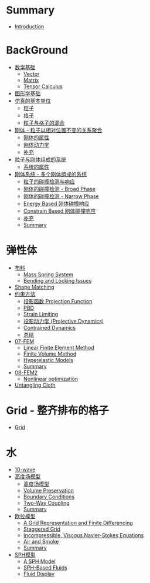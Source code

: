 # Summary

- [Introduction](README.md)

# BackGround

- [数学基础]()
  - [Vector](2_math_vector.md)
  - [Matrix](2_math_matrix.md)
  - [Tensor Calculus](2_math_calculus.md)
- [图形学基础](Graphics.md)
- [仿真的基本单位]()
  - [粒子](Unit/Particle.md)
  - [格子](Unit/Grid.md)
  - [粒子与格子的混合]()
- [刚体 - 粒子以相对位置不变的关系聚合]()
  - [刚体的属性](Rigid/Attribution.md)
  - [刚体动力学](Rigid/Force.md)
  - [补充](Rigid/supplementary.md)
- [粒子与刚体组成的系统]()
  - [系统的属性](ParticleRigid/Attribution.md)
- [刚体系统 - 多个刚体组成的系统](4_rigidcontact.md)
  - [粒子的碰撞检测与响应](4_rigidcontact_Particle.md)
  - [刚体的碰撞检测 - Broad Phase](9_collision_detect.md)
  - [刚体的碰撞检测 - Narrow Phase](9_collision_detect_narrow.md)
  - [Energy Based 刚体碰撞响应](4_rigidcontact_Rigid.md)
  - [Constrain Based 刚体碰撞响应](9_collision_response.md)
  - [补充](./4_rigidcontact_supplementary.md)
  - [Summary](./9_collision_summary.md)

# 弹性体

- [布料](5_cloth.md)
  - [Mass Spring System](5_cloth_spring.md)
  - [Bending and Locking Issues](5_cloth_bending_blcoking.md)
- [Shape Matching](5_cloth_shape_matching.md)
- [约束方法](6_constraints.md)
  - [投影函数 Projection Function](./6_constraints_Projection.md)
  - [PBD](./6_constraints_PBD.md)
  - [Strain Limiting](6_constraints_strain.md)
  - [投影动力学 (Projective Dynamics)](6_constraints_Projective_Dynamics.md)
  - [Contrained Dynamics](6_constraints_Contrained_Dynamics.md)
  - [总结](6_constraints_summary.md)
- [07-FEM](7_FEM.md)
  - [Linear Finite Element Method](7_FEM_FEM.md)
  - [Finite Volume Method](7_FEM_FVM.md)
  - [Hyperelastic Models](7_FEM_Hyperelastic.md)
  - [Summary](7_FEM_summary.md)
- [08-FEM2](8_FEM2.md)
  - [Nonlinear optimization](8_FEM2_Nonlinear_optimization.md)
- [Untangling Cloth](9_collision_untangling.md)

# Grid - 整齐排布的格子

- [Grid](Grid.md)

# 水

- [10-wave](10_wave.md)
- [高度场模型]()
  - [高度场模型](10_wave_height_feild.md)
  - [Volume Preservation](./10_wave_volume.md)
  - [Boundary Conditions](10_wave_boundary.md)
  - [Two-Way Coupling](10_wave_coupling.md)
  - [Summary](10_wave_summary.md)
- [欧拉模型](11_EulerianFluids.md)
  - [A Grid Representation and Finite Differencing](11_EulerianFluids_Grid.md)
  - [Staggered Grid](11_EulerianFluids_Staggered.md)
  - [Incompressible, Viscous  Navier-Stokes Equations](11_EulerianFluids_Incompressible.md)
  - [Air and Smoke](11_EulerianFluids_Air_Smoke.md)
  - [Summary](./11_EulerianFluids_Summary.md)
- [SPH模型](12_SPH.md)
  - [A SPH Model](12_SPH_SPH.md)
  - [SPH-Based Fluids](12_SPH_Fluids.md)
  - [Fluid Display](12_SPH_Display.md)